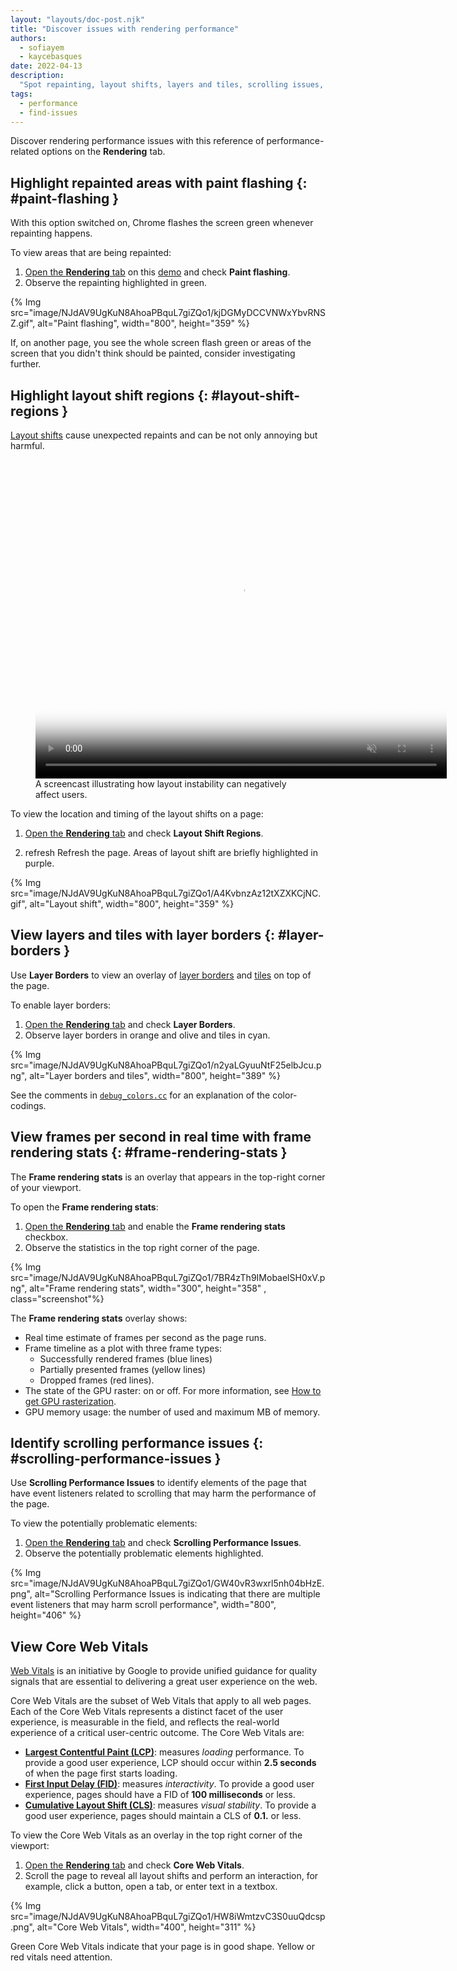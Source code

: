 ```yaml
---
layout: "layouts/doc-post.njk"
title: "Discover issues with rendering performance"
authors:
  - sofiayem
  - kaycebasques
date: 2022-04-13
description:
  "Spot repainting, layout shifts, layers and tiles, scrolling issues, see rendering statistics and Core Web Vitals."
tags:
  - performance
  - find-issues
---
```


<link href="https://fonts.googleapis.com/icon?family=Material+Icons"
      rel="stylesheet">

Discover rendering performance issues with this reference of performance-related options on the **Rendering** tab.

## Highlight repainted areas with paint flashing {: #paint-flashing }

With this option switched on, Chrome flashes the screen green whenever repainting happens.

To view areas that are being repainted:

1. [Open the **Rendering** tab](/docs/devtools/rendering#open-rendering) on this [demo](https://googlechrome.github.io/devtools-samples/jank/) and check **Paint flashing**.
1. Observe the repainting highlighted in green.

<div class="elevation--2">
{% Img src="image/NJdAV9UgKuN8AhoaPBquL7giZQo1/kjDGMyDCCVNWxYbvRNSZ.gif", alt="Paint flashing", width="800", height="359" %}
</div>

If, on another page, you see the whole screen flash green or areas of the screen that you didn't think should be painted, consider investigating further.

## Highlight layout shift regions {: #layout-shift-regions }

[Layout shifts](https://web.dev/articles/cls) cause unexpected repaints and can be not only annoying but harmful.

<figure>
  <video autoplay controls loop muted
    poster="https://storage.googleapis.com/web-dev-assets/layout-instability-api/layout-instability-poster.png"
    width="658" height="510">
    <source
      src="https://storage.googleapis.com/web-dev-assets/layout-instability-api/layout-instability2.webm"
      type="video/webm; codecs=vp8">
    <source
      src="https://storage.googleapis.com/web-dev-assets/layout-instability-api/layout-instability2.mp4"
      type="video/mp4; codecs=h264">
  </video>
  <figcaption>
    A screencast illustrating how layout instability can negatively affect
    users.
  </figcaption>
</figure>

To view the location and timing of the layout shifts on a page:

1. [Open the **Rendering** tab](/docs/devtools/rendering#open-rendering) and check **Layout Shift Regions**.

2. <span class="material-icons">refresh</span> Refresh the page. Areas of layout shift are briefly highlighted in purple.

<div class="elevation--2">
{% Img src="image/NJdAV9UgKuN8AhoaPBquL7giZQo1/A4KvbnzAz12tXZXKCjNC.gif", alt="Layout shift", width="800", height="359" %}
</div>

## View layers and tiles with layer borders {: #layer-borders }

Use **Layer Borders** to view an overlay of [layer borders](/blog/inside-browser-part3/#what-is-compositing) and [tiles](/blog/inside-browser-part3/#raster-and-composite-off-of-the-main-thread) on top of the page.

To enable layer borders:

1. [Open the **Rendering** tab](/docs/devtools/rendering#open-rendering) and check **Layer Borders**.
1. Observe layer borders in orange and olive and tiles in cyan.

{% Img src="image/NJdAV9UgKuN8AhoaPBquL7giZQo1/n2yaLGyuuNtF25elbJcu.png", alt="Layer borders and tiles", width="800", height="389" %}

See the comments in [`debug_colors.cc`][32] for an explanation of the color-codings.

## View frames per second in real time with frame rendering stats {: #frame-rendering-stats }

The **Frame rendering stats** is an overlay that appears in the top-right corner of your viewport.

To open the **Frame rendering stats**:

1. [Open the **Rendering** tab](/docs/devtools/rendering#open-rendering) and enable the **Frame rendering stats** checkbox.
1. Observe the statistics in the top right corner of the page.

{% Img src="image/NJdAV9UgKuN8AhoaPBquL7giZQo1/7BR4zTh9IMobaelSH0xV.png", alt="Frame rendering stats", width="300", height="358" , class="screenshot"%}

The **Frame rendering stats** overlay shows:

- Real time estimate of frames per second as the page runs.
- Frame timeline as a plot with three frame types:
   - Successfully rendered frames (blue lines)
   - Partially presented frames (yellow lines)
   - Dropped frames (red lines).
- The state of the GPU raster: on or off. For more information, see [How to get GPU rasterization][4].
- GPU memory usage: the number of used and maximum MB of memory.

## Identify scrolling performance issues {: #scrolling-performance-issues }

Use **Scrolling Performance Issues** to identify elements of the page that have event listeners related to scrolling that may harm the performance of the page.

To view the potentially problematic elements:

1. [Open the **Rendering** tab](/docs/devtools/rendering#open-rendering) and check **Scrolling Performance Issues**.
1. Observe the potentially problematic elements highlighted.

{% Img src="image/NJdAV9UgKuN8AhoaPBquL7giZQo1/GW40vR3wxrl5nh04bHzE.png", alt="Scrolling Performance Issues is indicating that there are multiple event listeners that may harm scroll performance", width="800", height="406" %}

## View Core Web Vitals

[Web Vitals](https://web.dev/articles/vitals) is an initiative by Google to provide unified guidance for quality signals that are essential to delivering a great user experience on the web.

Core Web Vitals are the subset of Web Vitals that apply to all web pages. Each of the Core Web Vitals represents a distinct facet of the user experience, is measurable in the field, and reflects the real-world experience of a critical user-centric outcome. The Core Web Vitals are:

- **[Largest Contentful Paint (LCP)](https://web.dev/articles/lcp)**: measures _loading_ performance.
  To provide a good user experience, LCP should occur within **2.5 seconds** of
  when the page first starts loading.
- **[First Input Delay (FID)](https://web.dev/articles/fid)**: measures _interactivity_. To provide a
  good user experience, pages should have a FID of **100 milliseconds** or less.
- **[Cumulative Layout Shift (CLS)](https://web.dev/articles/cls)**: measures _visual stability_. To
  provide a good user experience, pages should maintain a CLS of **0.1.** or
  less.

To view the Core Web Vitals as an overlay in the top right corner of the viewport:

1. [Open the **Rendering** tab](/docs/devtools/rendering#open-rendering) and check **Core Web Vitals**.
1. Scroll the page to reveal all layout shifts and perform an interaction, for example, click a button, open a tab, or enter text in a textbox.

{% Img src="image/NJdAV9UgKuN8AhoaPBquL7giZQo1/HW8iWmtzvC3S0uuQdcsp.png", alt="Core Web Vitals", width="400", height="311" %}

Green Core Web Vitals indicate that your page is in good shape. Yellow or red vitals need attention.

[4]: https://www.chromium.org/developers/design-documents/chromium-graphics/how-to-get-gpu-rasterization/
[32]: https://cs.chromium.org/chromium/src/cc/debug/debug_colors.cc
